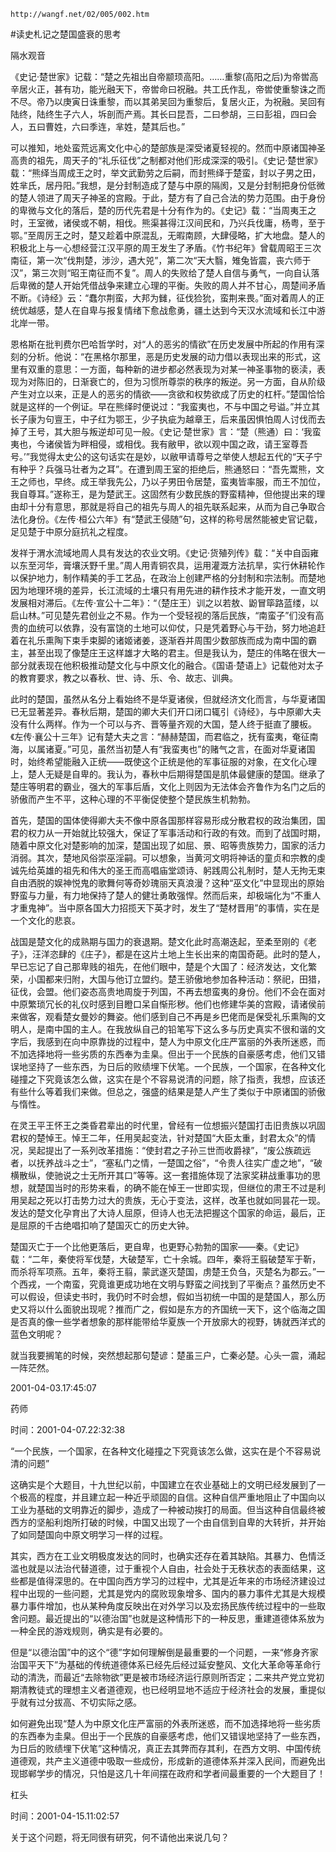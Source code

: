 `http://wangf.net/02/005/002.htm`

#读史札记之楚国盛衰的思考

隔水观音

《史记·楚世家》记载：“楚之先祖出自帝颛顼高阳。……重黎(高阳之后)为帝喾高辛居火正，甚有功，能光融天下，帝喾命曰祝融。共工氏作乱，帝喾使重黎诛之而不尽。帝乃以庚寅日诛重黎，而以其弟吴回为重黎后，复居火正，为祝融。吴回有陆终，陆终生子六人，坼剖而产焉。其长曰昆吾，二曰参胡，三曰彭祖，四曰会人，五曰曹姓，六曰季连，芈姓，楚其后也。”

可以推知，地处蛮荒远离文化中心的楚部族是深受诸夏轻视的。然而中原诸国神圣高贵的祖先，周天子的“礼乐征伐”之制都对他们形成深深的吸引。《史记·楚世家》载：“熊绎当周成王之时，举文武勤劳之后嗣，而封熊绎于楚蛮，封以子男之田，姓芈氏，居丹阳。”我想，是分封制造成了楚与中原的隔阂，又是分封制把身份低微的楚人领进了周天子神圣的宫殿。于此，楚方有了自己合法的势力范围。由于身份的卑微与文化的落后，楚的历代先君是十分有作为的。《史记》载：“当周夷王之时，王室微，诸侯或不朝，相伐。熊渠甚得江汉间民和，乃兴兵伐庸，杨粤，至于鄂。”至周厉王之时，楚又趁着中原混乱，无暇南顾，大肆侵略，扩大地盘。楚人的积极北上与一心想经营江汉平原的周王发生了矛盾。《竹书纪年》曾载周昭王三次南征，第一次“伐荆楚，涉沙，遇大兕”，第二次“天大翳，雉兔皆震，丧六师于汉”，第三次则“昭王南征而不复”。周人的失败给了楚人自信与勇气，一向自认落后卑微的楚人开始凭借战争来建立心理的平衡。失败的周人并不甘心，周楚间矛盾不断。《诗经》云：“蠢尔荆蛮，大邦为雠，征伐猃狁，蛮荆来畏。”面对着周人的正统优越感，楚人在自卑与报复情绪下愈战愈勇，疆土达到今天汉水流域和长江中游北岸一带。

恩格斯在批判费尔巴哈哲学时，对“人的恶劣的情欲”在历史发展中所起的作用有深刻的分析。他说：“在黑格尔那里，恶是历史发展的动力借以表现出来的形式，这里有双重的意思：一方面，每种新的进步都必然表现为对某一神圣事物的亵渎，表现为对陈旧的，日渐衰亡的，但为习惯所尊崇的秩序的叛逆。另一方面，自从阶级产生对立以来，正是人的恶劣的情欲——贪欲和权势欲成了历史的杠杆。”楚国恰恰就是这样的一个例证。早在熊绎时便说过：“我蛮夷也，不与中国之号谥。”并立其长子康为句亶王，中子红为鄂王，少子执疵为越章王，后来虽因惧怕周人讨伐而去掉了王号，其大胆与叛逆却可见一般。《史记·楚世家》言：“楚（熊通）曰：‘我蛮夷也，今诸侯皆为畔相侵，或相伐。我有敝甲，欲以观中国之政，请王室尊吾号。’”我觉得太史公的这句话实在是妙，以敝甲请尊号之举使人想起五代的“天子宁有种乎？兵强马壮者为之耳”。在遭到周王室的拒绝后，熊通怒曰：“吾先鬻熊，文王之师也，早终。成王举我先公，乃以子男田令居楚，蛮夷皆率服，而王不加位，我自尊耳。”遂称王，是为楚武王。这固然有少数民族的野蛮精神，但他提出来的理由却十分有意思，那就是将自己的祖先与周人的祖先联系起来，从而为自己争取合法化身份。《左传·桓公六年》有“楚武王侵随”句，这样的称号居然能被史官记载，足见楚于中原分庭抗礼之程度。

发祥于渭水流域地周人具有发达的农业文明。《史记·货殖列传》载：“关中自函雍以东至河华，膏壤沃野千里。”周人用青铜农具，运用灌溉方法抗旱，实行休耕轮作以保护地力，制作精美的手工艺品，在政治上创建严格的分封制和宗法制。而楚地因为地理环境的差异，长江流域的土壤只有用先进的耕作技术才能开发，一直文明发展相对滞后。《左传·宣公十二年》：“（楚庄王）训之以若敖、鼢冒筚路蓝缕，以启山林。”可见楚先君创业之不易。作为一个受轻视的落后民族，“南蛮子”们没有高贵的血统可以依靠，没有富饶的土地可以仰仗，只是凭着野心与干劲，努力地追赶着在礼乐熏陶下束手束脚的诸姬诸姜，逐渐吞并周围少数部族而成为南中国的霸主，甚至出现了像楚庄王这样雄才大略的君主。但是我认为，楚庄的伟略在很大一部分就表现在他积极推动楚文化与中原文化的融合。《国语·楚语上》记载他对太子的教育要求，教之以春秋、世、诗、乐、令、故志、训典。

此时的楚国，虽然从名分上看始终不是华夏诸侯，但就经济文化而言，与华夏诸国已无显著差异。春秋后期，楚国的卿大夫们开口闭口辄引《诗经》，与中原卿大夫没有什么两样。作为一个可以与齐、晋等量齐观的大国，楚人终于挺直了腰板。《左传·襄公十三年》记有楚大夫之言：“赫赫楚国，而君临之，抚有蛮夷，奄征南海，以属诸夏。”可见，虽然当初楚人有“我蛮夷也”的赌气之言，在面对华夏诸国时，始终希望能融入正统——既使这个正统是他的军事征服的对象，在文化心理上，楚人无疑是自卑的。我认为，春秋中后期得楚国是肌体最健康的楚国。继承了楚庄等明君的霸业，强大的军事后盾，文化上则因为无法体会齐鲁作为名门之后的骄傲而产生不平，这种心理的不平衡促使整个楚民族生机勃勃。

首先，楚国的国体使得卿大夫不像中原各国那样容易形成分散君权的政治集团，国君的权力从一开始就比较强大，保证了军事活动和行政的有效。而到了战国时期，随着中原文化对楚影响的加深，楚国出现了如屈、景、昭等贵族势力，国家的活力消弱。其次，楚地风俗崇巫淫嗣。可以想象，当黄河文明将神话的童贞和宗教的虔诚先给英雄的祖先和伟大的圣王而高唱庙堂颂诗、躬践周公礼制时，楚人无拘无束自由洒脱的娱神悦鬼的歌舞何等奇妙瑰丽天真浪漫？这种“巫文化”中显现出的原始野蛮与力量，有力地保持了楚人的健壮勇敢强悍。然而后来，却极端化为“不重人才重鬼神”。当中原各国大力招揽天下英才时，发生了“楚材晋用”的事情，实在是一个文化的悲哀。

战国是楚文化的成熟期与国力的衰退期。楚文化此时高潮迭起，至柔至刚的《老子》，汪洋恣肆的《庄子》，都是在这片土地上生长出来的南国奇葩。此时的楚人，早已忘记了自己那卑贱的祖先，在他们眼中，楚是个大国了：经济发达，文化繁荣，小国都来归附，大国与他订立盟约。楚王骄傲地参加各种活动：祭祀，田猎，征伐，会盟。他们姿态高贵地周旋于列国，不再去想蛮夷的身份。他们不会在面对中原繁琐冗长的礼仪时感到目瞪口呆自惭形秽。他们也修建华美的宫殿，请诸侯前来做客，观看楚女曼妙的舞姿。他们感到自己不再是乡巴佬而是保受礼乐熏陶的文明人，是南中国的主人。在我放纵自己的铅笔写下这么多与历史真实不很和谐的文字后，我感到在向中原靠拢的过程中，楚人为中原文化庄严富丽的外表所迷惑，而不加选择地将一些劣质的东西奉为圭臬。但出于一个民族的自豪感考虑，他们又错误地坚持了一些东西，为日后的败绩埋下伏笔。一个民族，一个国家，在各种文化碰撞之下究竟该怎么做，这实在是个不容易说清的问题，除了指责，我想，应该还有些什么等着我们来做。但总之，强盛的结果是楚人产生了类似于中原诸国的骄傲与惰性。

在灵王平王怀王之类昏君辈出的时代里，曾经有一位想振兴楚国打击旧贵族以巩固君权的楚悼王。悼王二年，任用吴起变法，针对楚国“大臣太重，封君太众”的情况，吴起提出了一系列改革措施：“使封君之子孙三世而收爵禄”，“废公族疏远者，以抚养战斗之士”，“塞私门之情，一楚国之俗”，“令贵人往实广虚之地”，“破横散纵，使驰说之士无所开其口”等等。这一套措施体现了法家奖耕战重事功的思想，就楚国当时的形势来看，的确不能在悼王一世即实现，但继位的肃王不过是利用吴起之死以打击势力过大的贵族，无心于变法，这样，改革也就如同昙花一现。发达的楚文化孕育出了大诗人屈原，但诗人也无法把握这个国家的命运，最后，正是屈原的千古绝唱扣响了楚国灭亡的历史大钟。

楚国灭亡于一个比他更落后，更自卑，也更野心勃勃的国家——秦。《史记》载：“二年，秦使将军伐楚，大破楚军，亡十余城。四年，秦将王翦破楚军于靳，而杀将军项燕。五年，秦将王翦，蒙武遂灭楚国，虏楚王负刍，灭楚名为郡云。”一个西戎，一个南蛮，究竟谁更成功地在文明与野蛮之间找到了平衡点？虽然历史不可以假设，但读史书时，我仍时不时会想，假如当初统一中国的是楚国人，那么历史又将以什么面貌出现呢？推而广之，假如是东方的齐国统一天下，这个临海之国是否真的像一些学者想象的那样能带给华夏族一个开放廓大的视野，铸就西洋式的蓝色文明呢？

就当我要搁笔的时候，突然想起那句楚谚：楚虽三户，亡秦必楚。心头一震，涌起一阵茫然。

2001-04-03.17:45:07 

药师

时间：2001-04-07.22:32:38 

“一个民族，一个国家，在各种文化碰撞之下究竟该怎么做，这实在是个不容易说清的问题” 

这确实是个大题目，十九世纪以前，中国建立在农业基础上的文明已经发展到了一个极高的程度，并且建立起一种近乎顽固的自信。这种自信严重地阻止了中国向以工业为基础的文明靠近的脚步，造成了一种被动挨打的局面。但当这种自信最终被西方的坚船利炮所打破的时候，中国又出现了一个由自信到自卑的大转折，并开始了如同楚国向中原文明学习一样的过程。 

其实，西方在工业文明极度发达的同时，也确实还存在着其缺陷。其暴力、色情泛滥也就是以法治代替道德，过于重视个人自由，社会处于无秩状态的表面结果，这些都是值得深思的。在中国向西方学习的过程中，尤其是近年来的市场经济建设过程中出现的一些问题，尤其是党内的腐败现象增多、国内的暴力事件尤其是大规模暴力事件增加，也从某种角度反映出在对外学习以及宏扬民族传统过程中的一些取舍问题。最近提出的“以德治国”也就是这种情形下的一种反思，重建道德体系放为一种全民的游戏规则，确实是有必要的。 

但是“以德治国”中的这个“德”字如何理解倒是最重要的一个问题，一来“修身齐家治国平天下”为基础的传统道德体系已经先后经过延安整风、文化大革命等革命行动的清洗，而最近“去除物欲”更是被市场经济运行原则所否定；二来共产党立党初期清教徒式的理想主义者道德观，也已经明显地不适应于经济社会的发展，重提似乎就有过分拔高、不切实际之感。 

如何避免出现“楚人为中原文化庄严富丽的外表所迷惑，而不加选择地将一些劣质的东西奉为圭臬。但出于一个民族的自豪感考虑，他们又错误地坚持了一些东西，为日后的败绩埋下伏笔”这种情况，真正去其弊而存其利，在西方文明、中国传统道德观，共产主义道德中吸取一些成份，形成新的道德体系并深入民间，而避免出现邯郸学步的情况，只怕是这几十年间摆在政府和学者间最重要的一个大题目了！ 

杠头

时间：2001-04-15.11:02:57 

关于这个问题，将无同很有研究，何不请他出来说几句？